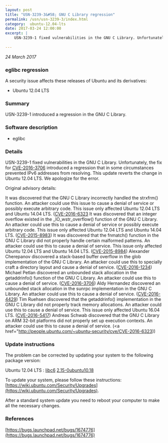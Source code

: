 ```yaml
---
layout: post
title: "USN-3239-3&#58; GNU C Library regression"
permalink: /usn/usn-3239-3/index.html
category:  ubuntu-12.04-lts
date: 2017-03-24 12:00:00
excerpt: |
    USN-3239-1 fixed vulnerabilities in the GNU C Library. Unfortunately, the fix for [CVE-2016-3706](http://people.ubuntu.com/~ubuntu-security/cve/CVE-2016-3706) introduced a regression that in some circumstances prevented IPv6 addresses from resolving. This update reverts the change in Ubuntu 12.04 LTS. We apologize for the error.
    
--- 
```

 
 

*24 March 2017*

### eglibc regression

A security issue affects these releases of Ubuntu and its derivatives:

* Ubuntu 12.04 LTS

### Summary

USN-3239-1 introduced a regression in the GNU C Library. 

### Software description

* eglibc 

### Details

USN-3239-1 fixed vulnerabilities in the GNU C Library. Unfortunately, the fix for [CVE-2016-3706](http://people.ubuntu.com/~ubuntu-security/cve/CVE-2016-3706) introduced a regression that in some circumstances prevented IPv6 addresses from resolving. This update reverts the change in Ubuntu 12.04 LTS. We apologize for the error.

Original advisory details:

 It was discovered that the GNU C Library incorrectly handled the strxfrm() function. An attacker could use this issue to cause a denial of service or possibly execute arbitrary code. This issue only affected Ubuntu 12.04 LTS and Ubuntu 14.04 LTS. ([CVE-2016-6323](http://people.ubuntu.com/~ubuntu-security/cve/CVE-2015-8982">CVE-2015-8982</a>) It was discovered that an integer overflow existed in the _IO_wstr_overflow() function of the GNU C Library. An attacker could use this to cause a denial of service or possibly execute arbitrary code. This issue only affected Ubuntu 12.04 LTS and Ubuntu 14.04 LTS. (<a href="http://people.ubuntu.com/~ubuntu-security/cve/CVE-2015-8983">CVE-2015-8983</a>) It was discovered that the fnmatch() function in the GNU C Library did not properly handle certain malformed patterns. An attacker could use this to cause a denial of service. This issue only affected Ubuntu 12.04 LTS and Ubuntu 14.04 LTS. (<a href="http://people.ubuntu.com/~ubuntu-security/cve/CVE-2015-8984">CVE-2015-8984</a>) Alexander Cherepanov discovered a stack-based buffer overflow in the glob implementation of the GNU C Library. An attacker could use this to specially craft a directory layout and cause a denial of service. (<a href="http://people.ubuntu.com/~ubuntu-security/cve/CVE-2016-1234">CVE-2016-1234</a>) Michael Petlan discovered an unbounded stack allocation in the getaddrinfo() function of the GNU C Library. An attacker could use this to cause a denial of service. (<a href="http://people.ubuntu.com/~ubuntu-security/cve/CVE-2016-3706">CVE-2016-3706</a>) Aldy Hernandez discovered an unbounded stack allocation in the sunrpc implementation in the GNU C Library. An attacker could use this to cause a denial of service. (<a href="http://people.ubuntu.com/~ubuntu-security/cve/CVE-2016-4429">CVE-2016-4429</a>) Tim Ruehsen discovered that the getaddrinfo() implementation in the GNU C Library did not properly track memory allocations. An attacker could use this to cause a denial of service. This issue only affected Ubuntu 16.04 LTS. (<a href="http://people.ubuntu.com/~ubuntu-security/cve/CVE-2016-5417">CVE-2016-5417</a>) Andreas Schwab discovered that the GNU C Library on ARM 32-bit platforms did not properly set up execution contexts. An attacker could use this to cause a denial of service. (<a href="http://people.ubuntu.com/~ubuntu-security/cve/CVE-2016-6323)) 

### Update instructions

The problem can be corrected by updating your system to the following package version:

Ubuntu 12.04 LTS
 : [libc6](https://launchpad.net/ubuntu/+source/eglibc) <span> [2.15-0ubuntu10.18](https://launchpad.net/ubuntu/+source/eglibc/2.15-0ubuntu10.18) </span> 

To update your system, please follow these instructions: [https://wiki.ubuntu.com/Security/Upgrades](https://wiki.ubuntu.com/Security/Upgrades).

After a standard system update you need to reboot your computer to make all the necessary changes. 

### References

 
 [https://bugs.launchpad.net/bugs/1674776](https://bugs.launchpad.net/bugs/1674776)
 

